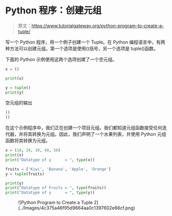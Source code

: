 # Python 程序：创建元组

> 原文：<https://www.tutorialgateway.org/python-program-to-create-a-tuple/>

写一个 Python 程序，用一个例子创建一个 Tuple。在 Python 编程语言中，有两种方法可以创建元组。第一个选项是使用()括号，另一个选项是 tuple()函数。

下面的 Python 示例使用这两个选项创建了一个空元组。

```py
x = ()

print(x)

y = tuple()
print(y)
```

空元组的输出

```py
()
()
```

在这个示例程序中，我们正在创建一个项目元组。我们都知道元组函数接受任何迭代器，并将其转换为元组。因此，我们声明了一个水果列表，并使用 Python 元组函数将其转换为元组。

```py
x = (10, 20, 30, 40, 50)
print(x)
print("Datatype of y      = ", type(x))

fruits = ['Kiwi', 'Banana', 'Apple', 'Orange']
y = tuple(fruits)

print(y)
print("Datatype of Fruits = ", type(fruits))
print("Datatype of y      = ", type(y))
```

<figure class="wp-block-image size-large">![Python Program to Create a Tuple 2](../Images/4c375a46f95d9664aa0c1397602e66cf.png)</figure>